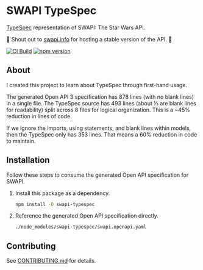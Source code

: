 # SWAPI TypeSpec

[TypeSpec][typespec] representation of SWAPI: The Star Wars API.

🎉 Shout out to [swapi.info][swapi] for hosting a stable version of the API. 🎉

[swapi]: https://swapi.info
[typespec]: https://microsoft.github.io/typespec/

<!-- Badges: Use link shorthand for readability and easier reordering -->

[![CI Build][ci-build-badge]][ci-build]
[![npm version][npm-version-badge]][npm-version]

[ci-build]: https://github.com/connorjs/swapi-typespec/actions/workflows/ci-build.yml
[ci-build-badge]: https://github.com/connorjs/swapi-typespec/actions/workflows/ci-build.yml/badge.svg
[npm-version]: https://www.npmjs.com/package/swapi-typespec
[npm-version-badge]: https://img.shields.io/npm/v/swapi-typespec

<!-- End badges -->

## About

I created this project to learn about TypeSpec through first-hand usage.

The generated Open API 3 specification has 878 lines (with no blank lines) in a single file.
The TypeSpec source has 493 lines (about ⅓ are blank lines for readability) split across 8 files for logical organization.
This is a ~45% reduction in lines of code.

If we ignore the imports, using statements, and blank lines within models, then the TypeSpec only has 353 lines.
That means a 60% reduction in code to maintain.

## Installation

Follow these steps to consume the generated Open API specification for SWAPI.

1. Install this package as a dependency.

   ```sh
   npm install -D swapi-typespec
   ```

2. Reference the generated Open API specification directly.

   ```sh
   ./node_modules/swapi-typespec/swapi.openapi.yaml
   ```

## Contributing

See [CONTRIBUTING.md](./CONTRIBUTING.md) for details.
